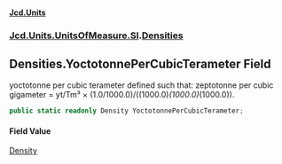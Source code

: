 #### [Jcd.Units](index.md 'index')
### [Jcd.Units.UnitsOfMeasure.SI](Jcd.Units.UnitsOfMeasure.SI.md 'Jcd.Units.UnitsOfMeasure.SI').[Densities](Densities.md 'Jcd.Units.UnitsOfMeasure.SI.Densities')

## Densities.YoctotonnePerCubicTerameter Field

yoctotonne per cubic terameter defined such that: zeptotonne per cubic gigameter = yt/Tm³ × (1.0/1000.0)/((1000.0)*(1000.0)*(1000.0)).

```csharp
public static readonly Density YoctotonnePerCubicTerameter;
```

#### Field Value
[Density](Density.md 'Jcd.Units.UnitTypes.Density')
